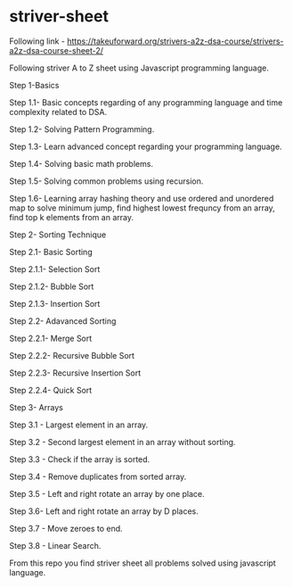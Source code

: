# striver-sheet
Following link - https://takeuforward.org/strivers-a2z-dsa-course/strivers-a2z-dsa-course-sheet-2/

Following striver A to Z sheet using Javascript programming language.

Step 1-Basics

Step 1.1- Basic concepts regarding of any programming language and time complexity related to DSA.

Step 1.2- Solving Pattern Programming.

Step 1.3- Learn advanced concept regarding your programming language.

Step 1.4- Solving basic math problems.

Step 1.5- Solving common problems using recursion.

Step 1.6- Learning array hashing theory and use ordered and unordered map to solve minimum jump, find highest lowest frequncy from an array, find top k elements from an array.

Step 2- Sorting Technique

Step 2.1- Basic Sorting

Step 2.1.1- Selection Sort

Step 2.1.2- Bubble Sort

Step 2.1.3- Insertion Sort

Step 2.2- Adavanced Sorting

Step 2.2.1- Merge Sort

Step 2.2.2- Recursive Bubble Sort

Step 2.2.3- Recursive Insertion Sort

Step 2.2.4- Quick Sort

Step 3- Arrays

Step 3.1 - Largest element in an array.

Step 3.2 - Second largest element in an array without sorting.

Step 3.3 - Check if the array is sorted.

Step 3.4 - Remove duplicates from sorted array.

Step 3.5 - Left and right rotate an array by one place.

Step 3.6- Left and right rotate an array by D places.

Step 3.7 - Move zeroes to end.

Step 3.8 - Linear Search.

From this repo you find striver sheet all problems solved using javascript language.
